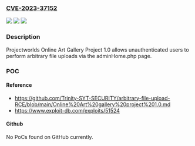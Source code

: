 ### [CVE-2023-37152](https://cve.mitre.org/cgi-bin/cvename.cgi?name=CVE-2023-37152)
![](https://img.shields.io/static/v1?label=Product&message=n%2Fa&color=blue)
![](https://img.shields.io/static/v1?label=Version&message=n%2Fa&color=blue)
![](https://img.shields.io/static/v1?label=Vulnerability&message=n%2Fa&color=brighgreen)

### Description

Projectworlds Online Art Gallery Project 1.0 allows unauthenticated users to perform arbitrary file uploads via the adminHome.php page.

### POC

#### Reference
- https://github.com/Trinity-SYT-SECURITY/arbitrary-file-upload-RCE/blob/main/Online%20Art%20gallery%20project%201.0.md
- https://www.exploit-db.com/exploits/51524

#### Github
No PoCs found on GitHub currently.

